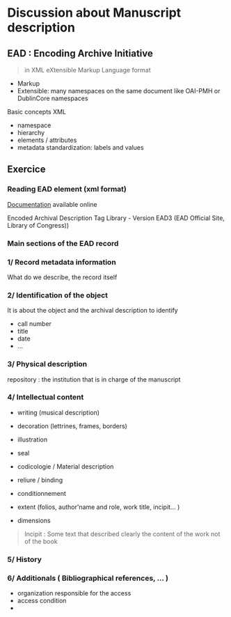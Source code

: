 Discussion about Manuscript description
===

## EAD : Encoding Archive Initiative

> in XML eXtensible Markup Language format 

- Markup
- Extensible: many namespaces on the same document like OAI-PMH or DublinCore namespaces



Basic concepts XML

- namespace
- hierarchy
- elements / attributes
- metadata standardization: labels and values



## Exercice

### Reading EAD element (xml format)

[Documentation](https://www.loc.gov/ead/EAD3taglib/EAD3-TL-eng.html) available online

Encoded Archival Description Tag Library - Version EAD3 (EAD Official Site, Library of Congress))


### Main sections of the EAD record


### 1/ Record metadata information

What do we describe, the record itself


### 2/ Identification of the object

It is about the object and the archival description to identify

- call number
- title
- date
- ...

### 3/ Physical description

repository : the institution that is in charge of the manuscript


### 4/ Intellectual content

- writing (musical description)
- decoration (lettrines, frames, borders)
- illustration
- seal
- codicologie /  Material description
- reliure / binding
- conditionnement

- extent (folios, author'name and role, work title, incipit... )
- dimensions


> Incipit : Some text that described clearly the content of the work not of the book


### 5/ History

### 6/ Additionals ( Bibliographical references, ... )

- organization responsible for the access
- access condition
- 